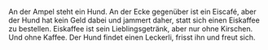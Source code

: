 An der Ampel steht ein Hund. An der Ecke gegenüber ist ein Eiscafé, aber der Hund hat kein Geld dabei und jammert daher, statt sich einen Eiskaffee zu bestellen.
Eiskaffee ist sein Lieblingsgetränk, aber nur ohne Kirschen. Und ohne Kaffee. 
Der Hund findet einen Leckerli, frisst ihn und freut sich.